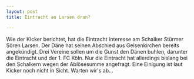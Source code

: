 ```yaml
---
layout: post
title: Eintracht an Larsen dran?

---
```


Wie der Kicker berichtet, hat die Eintracht Interesse am Schalker Stürmer Sören Larsen. Der Däne hat seinen Abschied aus Gelsenkirchen bereits angekündigt. Drei Vereine sollen um die Gunst den Dänen buhlen, darunter die Eintracht und der 1. FC Köln. Nur die Eintracht hat allerdings bislang bei den Schalkern wegen der Ablösesumme angefragt. Eine Einigung ist laut Kicker noch nicht in Sicht. Warten wir's ab...



